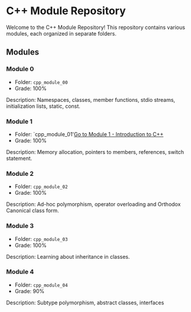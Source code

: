 # C++ Module Repository

Welcome to the C++ Module Repository! This repository contains various modules, each organized in separate folders.

## Modules

### Module 0

- Folder: `cpp_module_00`
- Grade: 100%

Description: Namespaces, classes, member functions, stdio streams, initialization lists, static, const.

### Module 1

- Folder: `cpp_module_01'[Go to Module 1 - Introduction to C++](cpp_module_00/)
- Grade: 100%

Description: Memory allocation, pointers to members, references, switch statement.

### Module 2

- Folder: `cpp_module_02`
- Grade: 100%

Description: Ad-hoc polymorphism, operator overloading and Orthodox Canonical class form.

### Module 3

- Folder: `cpp_module_03`
- Grade: 100%

Description: Learning about inheritance in classes.

### Module 4

- Folder: `cpp_module_04`
- Grade: 90%

Description: Subtype polymorphism, abstract classes, interfaces
